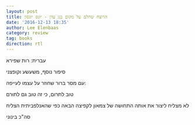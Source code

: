 ```yaml
---
layout: post
title: הרוצח שחלם על מקום בגן עדן - יונס יונסון
date: '2016-12-13 18:35'
author: Lee Elenbaas
category: review
tag: books
direction: rtl
---
```


עברית: רות שפירא

סיפור נוסף, משעשע וקופצני

עם מסר ברור שחוזר על עצמו לעייפה:

טוב לתרום, כי זה טוב גם לתורם

לא מצליח ליצור את אותה התחושה של צמאון לקפיצה הבאה כפי שהאנלפביתית הצליח

סה"כ בינוני
